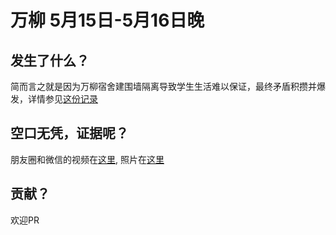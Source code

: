 # 万柳 5月15日-5月16日晚

## 发生了什么？

简而言之就是因为万柳宿舍建围墙隔离导致学生生活难以保证，最终矛盾积攒并爆发，详情参见[这份记录](https://github.com/spirit-under-weiming/PKU-wanliu-05152022/blob/main/Words/record.md)

## 空口无凭，证据呢？

朋友圈和微信的视频在[这里](https://github.com/spirit-under-weiming/PKU-wanliu-05152022/blob/main/Video), 照片在[这里](https://github.com/spirit-under-weiming/PKU-wanliu-05152022/blob/main/Photo)

## 贡献？

欢迎PR
